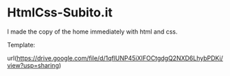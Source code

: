 # HtmlCss-Subito.it


I made the copy of the home immediately with html and css.


Template:

url(https://drive.google.com/file/d/1qflUNP45iXIFOCtgdgQ2NXD6LhybPDKi/view?usp=sharing)


